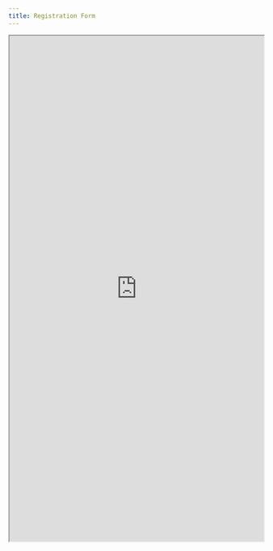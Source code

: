 ```yaml
---
title: Registration Form
---
```

<iframe src="https://knasim.herokuapp.com/owasp2019/register" width="100%" height="1000"></iframe>
